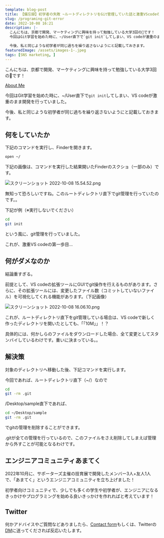 ```yaml
---
template: blog-post
title: 【備忘録】初学者の失敗 ~ルートディレクトリをGit管理していた話と激重VScodeの誕生~
slug: /programing-git-error
date: 2022-10-08 16:21
description: |-
  こんにちは、京都で開発、マーケティングに興味を持って勉強している大学3回の🦊です！
  今回はGit学習を始めた時に、~/User直下で`git init`してしまい、VS codeが激重のまま開発を行っていました。

  今後、私と同じような初学者が同じ過ちを繰り返さないようにと記載しておきます。
featuredImage: /assets/images-1-.jpeg
tags: [SNS marketing, ]
---
```

こんにちは、京都で開発、マーケティングに興味を持って勉強している大学3回の🦊です！

[About Me](https://www.kitsune-blog.tokyo/about)

今回はGit学習を始めた時に、~/User直下で`git init`してしまい、VS codeが激重のまま開発を行っていました。

今後、私と同じような初学者が同じ過ちを繰り返さないようにと記載しておきます。
## 何をしていたか

下記のコマンドを実行し、Finderを開きます。

```bash
open ~/
```

下記の画像は、コマンドを実行した結果開いたFinderのスクショ（一部のみ）です。

![スクリーンショット 2022-10-08 15.54.52.png](/assets/スクリーンショット-2022-10-08-15.54.52.png)

無知って恐ろしいですね。このルートディレクトリ直下でgit管理を行っていたのです。。

下記が例（※実行しないでください）

```bash
cd
git init
```

という風に、git管理を行っていました。

これが、激重VS codeの第一歩目…

## 何がダメなのか

結論重すぎる。

前提として、VS codeの拡張ツールにGUIでgit操作を行えるものがあります。さらに、その拡張ツールには、変更したファイル数（コミットしていないファイル）を可視化してくれる機能があります。（下記画像）

![スクリーンショット 2022-10-08 16.06.10.png](/assets/スクリーンショット-2022-10-08-16.06.10.png)

これが、ルートディレクトリ直下をgit管理している場合は、VS codeで新しく作ったディレクトリを開いたとしても、「「10M」」！？

具体的には、何かしらのファイルをダウンロードした場合、全て変更としてスタンバイしているわけです。重いに決まっている。。

## 解決策

対象のディレクトリへ移動した後、下記コマンドを実行します。

今回であれば、ルートディレクトリ直下（~/）なので

```bash
cd
git -rm .git
```

/Desktop/sample直下であれば、

```bash
cd ~/Desktop/sample
git -rm .git
```

でgitの管理を削除することができます。

.gitが全ての管理を行っているので、このファイルをさえ削除してしまえば管理から外すことが可能となるわけです。

## エンジニアコミュニティあまてく

2022年10月に、サポーターズ主催の技育展で開発したメンバー3人+友人1人で、「あまてく」というエンジニアコミュニティを立ち上げました！

初学者向けコミュニティで、少しでも多くの学生や初学者が、エンジニアになるきっかけやプログラミングを始める良いきっかけを作れればと考えています！

## Twitter

何かアドバイスやご質問などありましたら、[Contact form](https://www.kitsune-blog.tokyo/contact)もしくは、Twitterの[DM](https://twitter.com/kitsune_yk)に送ってくだされば反応いたします。